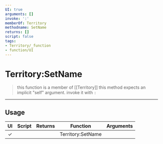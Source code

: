 ```yaml
---
UI: true
arguments: []
invoke: ':'
memberOf: Territory
methodname: SetName
returns: []
script: false
tags:
- Territory/_function
- function/UI
---
```

# Territory:SetName
> this function is a member of [[Territory]]
> this method expects an implicit "self" argument. invoke it with `:`
-----
## Usage
|  UI | Script | Returns | Function | Arguments |
|:---:|:------:|-------:|:--------:|:---------|
|✓| ||Territory:SetName||
